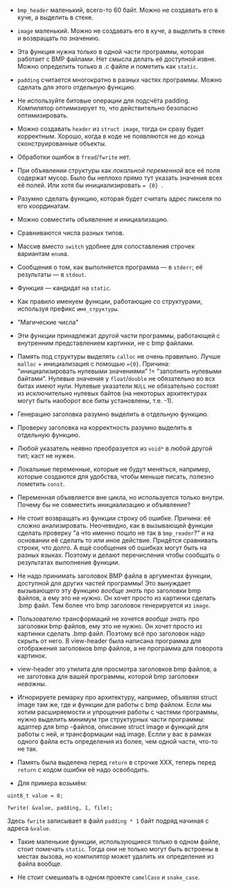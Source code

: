 
- `bmp_header` маленький, всего-то 60 байт. Можно не создавать его в куче, а выделить в стеке.

- `image` маленький. Можно не создавать его в куче, а выделить в стеке и возвращать по значению.

- Эта функция нужна  только в одной части программы, которая работает с BMP файлами. Нет смысла делать её доступной извне. Можно определить только в .c файле и пометить как `static`.

- `padding` считается многократно в разных частях программы. Можно сделать для этого отдельную функцию. 

- Не используйте битовые операции для подсчёта padding. Компилятор оптимизирует то, что действительно безопасно оптимизировать.

- Можно создавать `header` из `struct image`, тогда он сразу будет корректным. Хорошо, когда в коде не появляются не до конца сконструированные объекты.

- Обработки ошибок в `fread`/`fwrite` нет.

- При объявлении структуры как *локальной переменной* все её поля содержат мусор. 
  Было бы неплохо прямо тут указать значения всех её полей.
  Или хотя бы инициализировать  `= {0} `.

- Разумно сделать функцию, которая будет считать адрес пикселя по его координатам.

- Можно совместить объявление и инициализацию.

- Сравниваются числа разных типов.

- Массив вместо `switch` удобнее для сопоставления строчек вариантам `enum`а.

- Сообщения о том, как выполняется программа &mdash; в `stderr`; её результаты  &mdash; в `stdout`.

- Функция &mdash;  кандидат на `static`.

- Как правило именуем функции, работающие со структурами, используя префикс `имя_структуры`. 

- "Магические числа"

- Эти функции принадлежат другой части программы, работающей с внутренним представлением картинки, не с bmp файлами.

- Память под структуры выделять `calloc` не очень правильно. Лучше `malloc` + инициализация с помощью `={0}`.
Причина: "инициализировать нулевыми значениями" != "заполнить нулевыми байтами". Нулевые значения у `float`/`double` не обязательно во всх битах  имеют нули. Нулевые указатели `NULL` не обязательно состоят из исключительно нулевых байтов (на некоторых архитектурах могут быть наоборот все биты установлены, т.е. -1).

- Генерацию заголовка разумно выделить в отдельную функцию.

- Проверку заголовка на корректность разумно выделить в отдельную функцию.

- Любой указатель неявно преобразуется из `void*` в любой другой тип; каст не нужен.

- Локальные переменные, которые не будут меняться, например, которые создаются для удобства, чтобы меньше писать, полезно пометить `const`.

- Переменная объявляется вне цикла, но используется только внутри. Почему бы не совместить инициализацию и объявление?

- Не стоит возвращать из функции строку об ошибке. Причина: её сложно анализировать. Неочевидно, как в вызывающей функции сделать проверку "а что именно пошло не так в `bmp_reader`?" и на основании её сделать то или иное действие. Придётся сравнивать строки, что долго. А ещё сообщения об ошибках могут быть на разных языках.
Поэтому и делают перечисления чтобы сообщать о результатах выполнения функции. 

- Не надо принимать заголовок BMP файла в аргументах функции, доступной для других частей программы!
Это вынуждает вызывающего эту функцию *вообще знать* про заголовки bmp файлов, а ему это не нужно. Он хочет просто из картинки сделать .bmp файл.
Тем более что bmp заголовок генерируется из `image`.

- Пользователю трансформаций не хочется *вообще знать* про заголовки bmp файлов, ему это не нужно. Он хочет просто из картинки сделать .bmp файл.
Поэтому всё про заголовок надо скрыть от него.
В view-header была написана программа для отображения заголовков bmp файлов, а не программа для поворота картинок.



- view-header это утилита для просмотра заголовков  bmp файлов, а не заготовка для вашей программы, которой bmp заголовки *неважны*.

- Игнорируете ремарку про архитектуру, например, объявляя struct image там же, где и функции для работы с bmp файлом.
Если мы хотим расширяемости и упрощения работы с частями программы, нужно выделить минимум три структурных части программы: адаптер для bmp -файлов, описание struct image и функций для работы с ней, и трансформации над image. Еслли у вас в рамках одного файла есть определения из более, чем одной части, что-то не так.

- Память была выделена перед `return` в строчке ХХХ, теперь перед `return` с кодом ошибки её надо освободить.


- Для примера возьмём:

```
uint8_t value = 0; 

fwrite( &value, padding, 1, file);
```

 
Здесь `fwrite`  записывает в файл `padding * 1` байт подряд начиная с адреса `&value`.


- Такие маленькие функции, использующиеся только в одном файле, стоит помечать `static`. Тогда они не только могут быть встроены в местах вызова, но компилятор может удалить их определение из файла вообще.

- Не стоит смешивать в одном проекте `camelCase` и `snake_case`.
